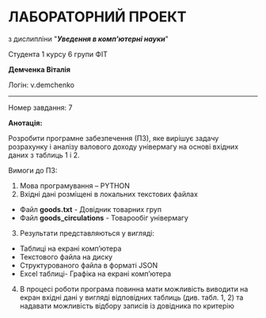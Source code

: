 # ЛАБОРАТОРНИЙ ПРОЕКТ

з дислипліни "***Уведення в комп'ютерні науки***"

Студента 1 курсу 6 групи ФІТ

**Демченка Віталія**

Логін: v.demchenko

---

Номер завдання: 7

**Анотація:**

Розробити програмне забезпечення (ПЗ), яке вирішує задачу розрахунку і аналізу валового доходу
універмагу на основі вхідних даних з таблиць 1 і 2.

Вимоги до  ПЗ:

1. Мова програмування – PYTHON
2. Вхідні дані розміщені в локальних текстових файлах
- Файл **goods.txt** - Довідник товарних груп
- Файл **goods_circulations** - Товарообіг універмагу
3. Результати представляються у вигляді:
 - Таблиці на екрані комп’ютера
 - Текстового файла на диску
 - Структурованого файла в форматі JSON
 - Excel таблиці- Графіка на екрані комп’ютера
4. В процесі роботи програма повинна мати можливість виводити на екран вхідні дані у вигляді
відповідних таблиць (див. табл. 1, 2) та надавати можливість відбору записів із довідника по
критерію